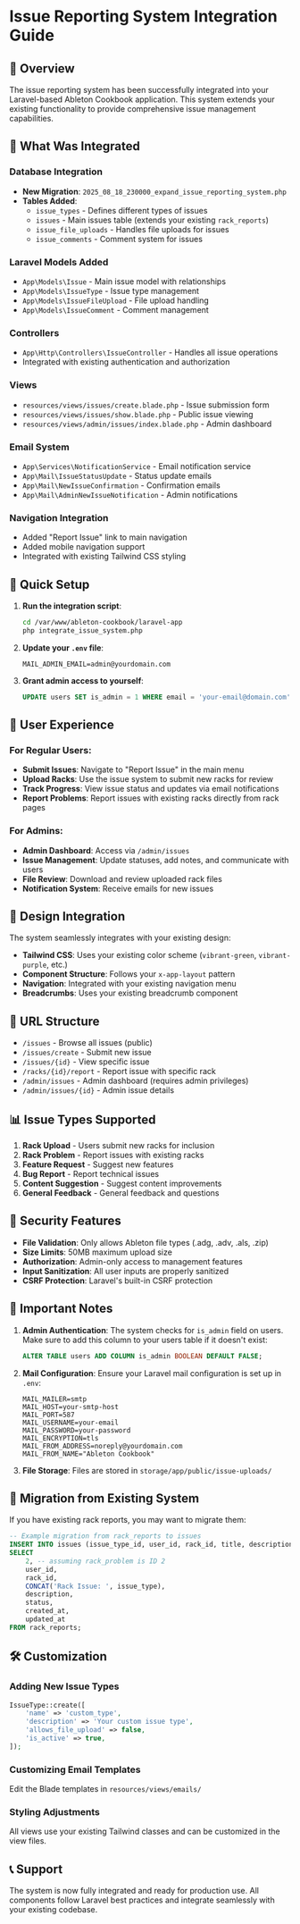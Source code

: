 # Issue Reporting System Integration Guide

## 🎯 Overview

The issue reporting system has been successfully integrated into your Laravel-based Ableton Cookbook application. This system extends your existing functionality to provide comprehensive issue management capabilities.

## 🔧 What Was Integrated

### Database Integration
- **New Migration**: `2025_08_18_230000_expand_issue_reporting_system.php`
- **Tables Added**:
  - `issue_types` - Defines different types of issues
  - `issues` - Main issues table (extends your existing `rack_reports`)
  - `issue_file_uploads` - Handles file uploads for issues
  - `issue_comments` - Comment system for issues

### Laravel Models Added
- `App\Models\Issue` - Main issue model with relationships
- `App\Models\IssueType` - Issue type management
- `App\Models\IssueFileUpload` - File upload handling
- `App\Models\IssueComment` - Comment management

### Controllers
- `App\Http\Controllers\IssueController` - Handles all issue operations
- Integrated with existing authentication and authorization

### Views
- `resources/views/issues/create.blade.php` - Issue submission form
- `resources/views/issues/show.blade.php` - Public issue viewing
- `resources/views/admin/issues/index.blade.php` - Admin dashboard

### Email System
- `App\Services\NotificationService` - Email notification service
- `App\Mail\IssueStatusUpdate` - Status update emails
- `App\Mail\NewIssueConfirmation` - Confirmation emails
- `App\Mail\AdminNewIssueNotification` - Admin notifications

### Navigation Integration
- Added "Report Issue" link to main navigation
- Added mobile navigation support
- Integrated with existing Tailwind CSS styling

## 🚀 Quick Setup

1. **Run the integration script**:
   ```bash
   cd /var/www/ableton-cookbook/laravel-app
   php integrate_issue_system.php
   ```

2. **Update your `.env` file**:
   ```env
   MAIL_ADMIN_EMAIL=admin@yourdomain.com
   ```

3. **Grant admin access to yourself**:
   ```sql
   UPDATE users SET is_admin = 1 WHERE email = 'your-email@domain.com';
   ```

## 📱 User Experience

### For Regular Users:
- **Submit Issues**: Navigate to "Report Issue" in the main menu
- **Upload Racks**: Use the issue system to submit new racks for review
- **Track Progress**: View issue status and updates via email notifications
- **Report Problems**: Report issues with existing racks directly from rack pages

### For Admins:
- **Admin Dashboard**: Access via `/admin/issues`
- **Issue Management**: Update statuses, add notes, and communicate with users
- **File Review**: Download and review uploaded rack files
- **Notification System**: Receive emails for new issues

## 🎨 Design Integration

The system seamlessly integrates with your existing design:
- **Tailwind CSS**: Uses your existing color scheme (`vibrant-green`, `vibrant-purple`, etc.)
- **Component Structure**: Follows your `x-app-layout` pattern
- **Navigation**: Integrated with your existing navigation menu
- **Breadcrumbs**: Uses your existing breadcrumb component

## 🔗 URL Structure

- `/issues` - Browse all issues (public)
- `/issues/create` - Submit new issue
- `/issues/{id}` - View specific issue
- `/racks/{id}/report` - Report issue with specific rack
- `/admin/issues` - Admin dashboard (requires admin privileges)
- `/admin/issues/{id}` - Admin issue details

## 📊 Issue Types Supported

1. **Rack Upload** - Users submit new racks for inclusion
2. **Rack Problem** - Report issues with existing racks
3. **Feature Request** - Suggest new features
4. **Bug Report** - Report technical issues
5. **Content Suggestion** - Suggest content improvements  
6. **General Feedback** - General feedback and questions

## 🔐 Security Features

- **File Validation**: Only allows Ableton file types (.adg, .adv, .als, .zip)
- **Size Limits**: 50MB maximum upload size
- **Authorization**: Admin-only access to management features
- **Input Sanitization**: All user inputs are properly sanitized
- **CSRF Protection**: Laravel's built-in CSRF protection

## 🚨 Important Notes

1. **Admin Authentication**: The system checks for `is_admin` field on users. Make sure to add this column to your users table if it doesn't exist:
   ```sql
   ALTER TABLE users ADD COLUMN is_admin BOOLEAN DEFAULT FALSE;
   ```

2. **Mail Configuration**: Ensure your Laravel mail configuration is set up in `.env`:
   ```env
   MAIL_MAILER=smtp
   MAIL_HOST=your-smtp-host
   MAIL_PORT=587
   MAIL_USERNAME=your-email
   MAIL_PASSWORD=your-password
   MAIL_ENCRYPTION=tls
   MAIL_FROM_ADDRESS=noreply@yourdomain.com
   MAIL_FROM_NAME="Ableton Cookbook"
   ```

3. **File Storage**: Files are stored in `storage/app/public/issue-uploads/`

## 🔄 Migration from Existing System

If you have existing rack reports, you may want to migrate them:

```sql
-- Example migration from rack_reports to issues
INSERT INTO issues (issue_type_id, user_id, rack_id, title, description, status, created_at, updated_at)
SELECT 
    2, -- assuming rack_problem is ID 2
    user_id,
    rack_id,
    CONCAT('Rack Issue: ', issue_type),
    description,
    status,
    created_at,
    updated_at
FROM rack_reports;
```

## 🛠 Customization

### Adding New Issue Types
```php
IssueType::create([
    'name' => 'custom_type',
    'description' => 'Your custom issue type',
    'allows_file_upload' => false,
    'is_active' => true,
]);
```

### Customizing Email Templates
Edit the Blade templates in `resources/views/emails/`

### Styling Adjustments
All views use your existing Tailwind classes and can be customized in the view files.

## 📞 Support

The system is now fully integrated and ready for production use. All components follow Laravel best practices and integrate seamlessly with your existing codebase.
